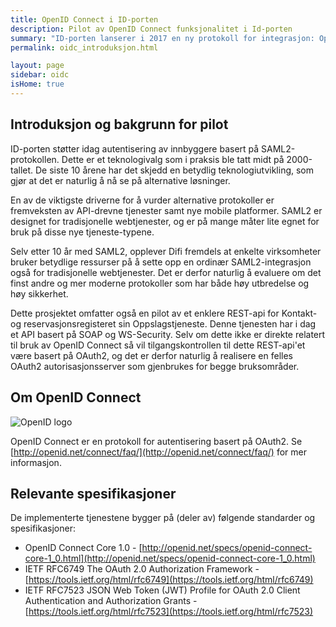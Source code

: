 ```yaml
---
title: OpenID Connect i ID-porten
description: Pilot av OpenID Connect funksjonalitet i Id-porten
summary: "ID-porten lanserer i 2017 en ny protokoll for integrasjon: OpenID Connect"
permalink: oidc_introduksjon.html

layout: page
sidebar: oidc
isHome: true
---
```


## Introduksjon og bakgrunn for pilot

ID-porten støtter idag autentisering av innbyggere basert på SAML2-protokollen. Dette er et teknologivalg som i praksis ble tatt midt på 2000-tallet. De siste 10 årene har det skjedd en betydlig teknologiutvikling, som gjør at det er naturlig å nå se på alternative løsninger.

En av de viktigste driverne for å vurder alternative protokoller er fremveksten av API-drevne tjenester samt nye mobile platformer. SAML2 er designet for tradisjonelle webtjenester, og er på mange måter lite egnet for bruk på disse nye tjeneste-typene.

Selv etter 10 år med SAML2, opplever Difi fremdels at enkelte virksomheter bruker betydlige ressurser på å sette opp en ordinær SAML2-integrasjon også for tradisjonelle webtjenester. Det er derfor naturlig å evaluere om det finst andre og mer moderne protokoller som har både høy utbredelse og høy sikkerhet.

Dette prosjektet omfatter også en pilot av et enklere REST-api for Kontakt- og reservasjonsregisteret sin Oppslagstjeneste. Denne tjenesten har i dag et API basert på SOAP og WS-Security. Selv om dette ikke er direkte relatert til bruk av OpenID Connect så vil tilgangskontrollen til dette REST-api'et være basert på OAuth2, og det er derfor naturlig å realisere en felles OAuth2 autorisasjonsserver som gjenbrukes for begge bruksområder.

## Om OpenID Connect

![](/idporten-oidc-dokumentasjon/assets/images/openid.png "OpenID logo")

OpenID Connect er en protokoll for autentisering basert på OAuth2. Se [http://openid.net/connect/faq/](http://openid.net/connect/faq/) for mer informasjon.

## Relevante spesifikasjoner

De implementerte tjenestene bygger på (deler av) følgende standarder og spesifikasjoner:

* OpenID Connect Core 1.0 - [http://openid.net/specs/openid-connect-core-1_0.html](http://openid.net/specs/openid-connect-core-1_0.html)
* IETF RFC6749 The OAuth 2.0 Authorization Framework - [https://tools.ietf.org/html/rfc6749](https://tools.ietf.org/html/rfc6749)
* IETF RFC7523 JSON Web Token (JWT) Profile for OAuth 2.0 Client Authentication and Authorization Grants - [https://tools.ietf.org/html/rfc7523](https://tools.ietf.org/html/rfc7523)


